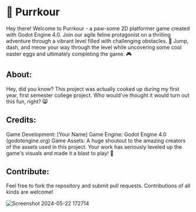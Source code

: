 # **🐾 Purrkour**

Hey there! Welcome to Purrkour - a paw-some 2D platformer game created with Godot Engine 4.0. Join our agile feline protagonist on a thrilling adventure through a vibrant level filled with challenging obstacles. 🌟 Jump, dash, and meow your way through the level while uncovering some cool easter eggs and ultimately completing the game. 🎮

## **About:**
Hey, did you know? This project was actually cooked up during my first year, first semester college project. Who would've thought it would turn out this fun, right? 😸

## **Credits:**

Game Development: [Your Name]
Game Engine: Godot Engine 4.0 (godotengine.org)
Game Assets:
A huge shoutout to the amazing creators of the assets used in this project. Your work has seriously leveled up the game's visuals and made it a blast to play! 🎨

## **Contribute:**
Feel free to fork the repository and submit pull requests. Contributions of all kinds are welcome!

![Screenshot 2024-05-22 172714](https://github.com/Jiwuuuu/Purrkour/assets/142757244/ceb296ca-f808-42cb-9a2d-351f82e81b70)
